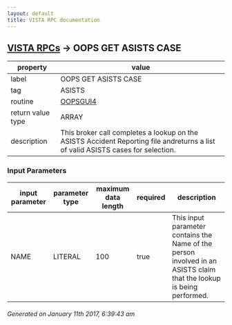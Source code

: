 ```yaml
---
layout: default
title: VISTA RPC documentation
---
```




## [VISTA RPCs](TableOfContent.md) &#8594; OOPS GET ASISTS CASE 

 property | value 
--- | --- 
 label | OOPS GET ASISTS CASE
 tag | ASISTS
 routine | [OOPSGUI4](http://code.osehra.org/dox/Routine_OOPSGUI4_source.html)
 return value type | ARRAY
 description | This broker call completes a lookup on the ASISTS Accident Reporting file andreturns a list of valid ASISTS cases for selection.

### Input Parameters

| input parameter | parameter type | maximum data length | required | description | 
| --- | --- | --- | --- | --- | 
| NAME | LITERAL | 100 | true | This input parameter contains the Name of the person involved in an ASISTS claim that the lookup is being performed. | 




 ###### Generated on January 11th 2017, 6:39:43 am